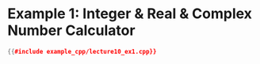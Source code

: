 # Example 1: Integer & Real & Complex Number Calculator

``` c++
{{#include example_cpp/lecture10_ex1.cpp}}
```